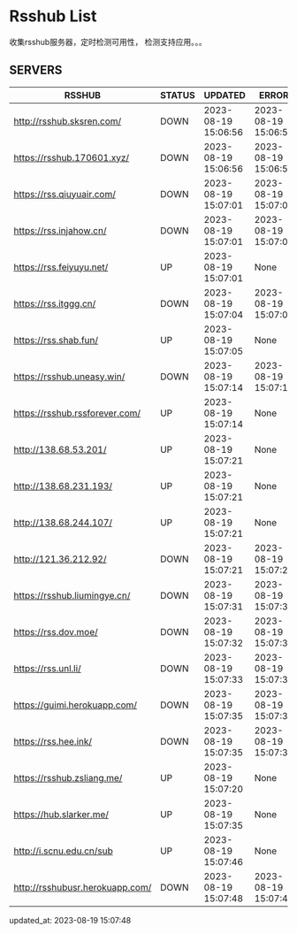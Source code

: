 # Rsshub List

收集rsshub服务器，定时检测可用性， 检测支持应用。。。


## SERVERS

|  RSSHUB   | STATUS  | UPDATED  | ERROR  | TWITTER |  
|  ----  | ----  | ----  | ----  | ---- |  
| http://rsshub.sksren.com/ | DOWN | 2023-08-19 15:06:56 | 2023-08-19 15:06:56 |  
| https://rsshub.170601.xyz/ | DOWN | 2023-08-19 15:06:56 | 2023-08-19 15:06:56 |  
| https://rss.qiuyuair.com/ | DOWN | 2023-08-19 15:07:01 | 2023-08-19 15:07:01 |  
| https://rss.injahow.cn/ | DOWN | 2023-08-19 15:07:01 | 2023-08-19 15:07:01 |  
| https://rss.feiyuyu.net/ | UP | 2023-08-19 15:07:01 | None ||  
| https://rss.itggg.cn/ | DOWN | 2023-08-19 15:07:04 | 2023-08-19 15:07:04 |  
| https://rss.shab.fun/ | UP | 2023-08-19 15:07:05 | None ||  
| https://rsshub.uneasy.win/ | DOWN | 2023-08-19 15:07:14 | 2023-08-19 15:07:14 |  
| https://rsshub.rssforever.com/ | UP | 2023-08-19 15:07:14 | None ||  
| http://138.68.53.201/ | UP | 2023-08-19 15:07:21 | None ||  
| http://138.68.231.193/ | UP | 2023-08-19 15:07:21 | None ||  
| http://138.68.244.107/ | UP | 2023-08-19 15:07:21 | None ||  
| http://121.36.212.92/ | DOWN | 2023-08-19 15:07:21 | 2023-08-19 15:07:21 |  
| https://rsshub.liumingye.cn/ | DOWN | 2023-08-19 15:07:31 | 2023-08-19 15:07:31 |  
| https://rss.dov.moe/ | DOWN | 2023-08-19 15:07:32 | 2023-08-19 15:07:32 |  
| https://rss.unl.li/ | DOWN | 2023-08-19 15:07:33 | 2023-08-19 15:07:33 |  
| https://guimi.herokuapp.com/ | DOWN | 2023-08-19 15:07:35 | 2023-08-19 15:07:35 |  
| https://rss.hee.ink/ | DOWN | 2023-08-19 15:07:35 | 2023-08-19 15:07:35 |  
| https://rsshub.zsliang.me/ | UP | 2023-08-19 15:07:20 | None |OK|  
| https://hub.slarker.me/ | UP | 2023-08-19 15:07:35 | None ||  
| http://i.scnu.edu.cn/sub | UP | 2023-08-19 15:07:46 | None ||  
| http://rsshubusr.herokuapp.com/ | DOWN | 2023-08-19 15:07:48 | 2023-08-19 15:07:48 |  
  

updated_at: 2023-08-19 15:07:48  
